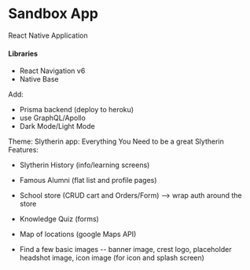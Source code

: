 # Sandbox App

React Native Application

#### Libraries

- React Navigation v6
- Native Base

Add:

- Prisma backend (deploy to heroku)
- use GraphQL/Apollo
- Dark Mode/Light Mode

Theme: Slytherin app: Everything You Need to be a great Slytherin
Features:

- Slytherin History (info/learning screens)
- Famous Alumni (flat list and profile pages)
- School store (CRUD cart and Orders/Form) --> wrap auth around the store
- Knowledge Quiz (forms)
- Map of locations (google Maps API)

- Find a few basic images -- banner image, crest logo, placeholder headshot image, icon image (for icon and splash screen)
